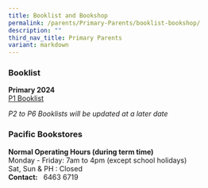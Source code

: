 ```yaml
---
title: Booklist and Bookshop
permalink: /parents/Primary-Parents/booklist-bookshop/
description: ""
third_nav_title: Primary Parents
variant: markdown
---
```

### Booklist

  
**Primary 2024**  
[P1 Booklist](https://drive.google.com/file/d/1zmtZ2RO7EdA8lmodXJq5ZpkjzLiHxYni/view?usp=drive_link) 

*P2 to P6 Booklists will be updated at a later date*

### Pacific Bookstores

**Normal Operating Hours (during term time)** <br>
Monday - Friday: 7am to 4pm (except school holidays) <br>
Sat, Sun &amp; PH : Closed <br>
**Contact:**&nbsp;&nbsp;&nbsp;6463 6719